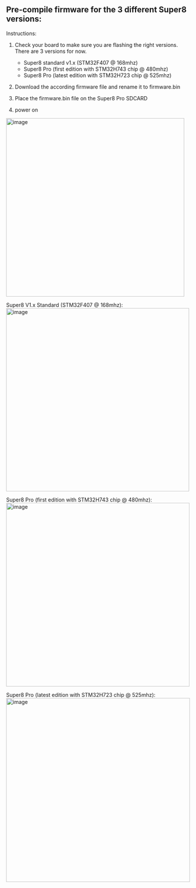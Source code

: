 ## Pre-compile firmware for the 3 different Super8 versions: 

Instructions:

1. Check your board to make sure you are flashing the right versions. There are 3 versions for now.
    - Super8 standard v1.x (STM32F407 @ 168mhz)
    - Super8 Pro (first edition with STM32H743 chip @ 480mhz)
    - Super8 Pro (latest edition with STM32H723 chip @ 525mhz)

2. Download the according firmware file and rename it to firmware.bin
3. Place the firmware.bin file on the Super8 Pro SDCARD
4. power on 

<img width="481" alt="image" src="https://user-images.githubusercontent.com/37383368/229667201-eb5c4c95-8cb4-45e1-b39e-a2fbc4d5ae01.png">

Super8 V1.x Standard (STM32F407 @ 168mhz):
 <img width="494" alt="image" src="https://github.com/VzBoT3D/VzBoT-Vz330/assets/37383368/76f65a45-6217-4975-a4f3-65abc1b52d35">


Super8 Pro (first edition with STM32H743 chip @ 480mhz):
 <img width="495" alt="image" src="https://github.com/VzBoT3D/VzBoT-Vz330/assets/37383368/6f5c9666-0614-488e-8de9-4dbd995df08e">


Super8 Pro (latest edition with STM32H723 chip @ 525mhz):
 <img width="496" alt="image" src="https://github.com/VzBoT3D/VzBoT-Vz330/assets/37383368/0e028574-0bb3-4cbd-8d5b-74fef329a74b">


